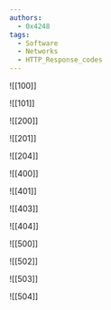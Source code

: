 ```yaml
---
authors: 
  - 0x4248
tags:
  - Software
  - Networks
  - HTTP_Response_codes
---
```

![[100]]

![[101]]

![[200]]

![[201]]

![[204]]

![[400]]

![[401]]

![[403]]

![[404]]

![[500]]

![[502]]

![[503]]

![[504]]
